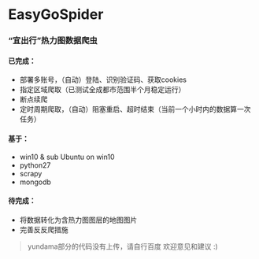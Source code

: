 # EasyGoSpider

### “宜出行”热力图数据爬虫


#### 已完成：
* 部署多账号，（自动）登陆、识别验证码、获取cookies
* 指定区域爬取（已测试全成都市范围半个月稳定运行）
* 断点续爬
* 定时周期爬取，（自动）阻塞重启、超时结束（当前一个小时内的数据算一次任务）

#### 基于：
* win10 & sub Ubuntu on win10
* python27
* scrapy
* mongodb

#### 待完成：
* 将数据转化为含热力图图层的地图图片
* 完善反反爬措施

> yundama部分的代码没有上传，请自行百度
> 欢迎意见和建议 :)
